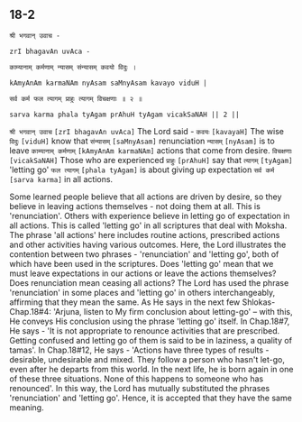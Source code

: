 ## 18-2


```shloka-sa
श्री भगवान् उवाच -
```
```shloka-sa-hk
zrI bhagavAn uvAca -
```
```shloka-sa
काम्यानाम् कर्मणाम् न्यासम् संन्यासम् कवयो विदुः ।
```
```shloka-sa-hk
kAmyAnAm karmaNAm nyAsam saMnyAsam kavayo viduH |
```
```shloka-sa
सर्व कर्म फल त्यागम् प्राहुः त्यागम् विचक्षणाः ॥ २ ॥
```
```shloka-sa-hk
sarva karma phala tyAgam prAhuH tyAgam vicakSaNAH || 2 ||
```

`श्री भगवान् उवाच` `[zrI bhagavAn uvAca]` The Lord said - `कवयः` `[kavayaH]` The wise `विदुः` `[viduH]` know that `संन्यासम्` `[saMnyAsam]` renunciation `न्यासम्` `[nyAsam]` is to leave `काम्यानाम् कर्मणाम्` `[kAmyAnAm karmaNAm]` actions that come from desire. `विचक्षणाः` `[vicakSaNAH]` Those who are experienced `प्राहुः` `[prAhuH]` say that `त्यागम्` `[tyAgam]` 'letting go' `फल त्यागम्` `[phala tyAgam]` is about giving up expectation `सर्व कर्म` `[sarva karma]` in all actions.

Some learned people believe that all actions are driven by desire, so they believe in leaving actions themselves - not doing them at all. This is 'renunciation'. 
Others with experience believe in letting go of expectation in all actions. This is called 'letting go' in all scriptures that deal with Moksha. The phrase 'all actions' here includes routine actions, prescribed actions and other activities having various outcomes. 
Here, the Lord illustrates the contention between two phrases - 'renunciation' and 'letting go', both of which have been used in the scriptures. 
Does 'letting go' mean that we must leave expectations in our actions or leave the actions themselves? Does renunciation mean ceasing all actions? The Lord has used the phrase 'renunciation' in some places and 'letting go' in others interchangeably, affirming that they mean the same. 
As He says in the next few Shlokas- Chap.18#4: 'Arjuna, listen to My firm conclusion about letting-go' – with this, He conveys His conclusion using the phrase 'letting go' itself. In Chap.18#7, He says - 'It is not appropriate to renounce activities that are prescribed. Getting confused and letting go of them is said to be in laziness, a quality of tamas'. 
In Chap.18#12, He says - 'Actions have three types of results - desirable, undesirable and mixed. They follow a person who hasn't let-go, even after he departs from this world. In the next life, he is born again in one of these three situations. None of this happens to someone who has renounced'.
In this way, the Lord has mutually substituted the phrases 'renunciation' and 'letting go'. Hence, it is accepted that they have the same meaning.

